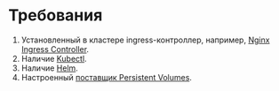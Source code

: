 # Требования

1. Установленный в кластере ingress-контроллер, например, [Nginx Ingress Controller](https://docs.nginx.com/nginx-ingress-controller/installation/installation-with-helm/).
2. Наличие [Kubectl](https://kubernetes.io/ru/docs/tasks/tools/install-kubectl/).
3. Наличие [Helm](https://helm.sh/docs/intro/install/).
4. Настроенный [поставщик Persistent Volumes](https://kubernetes.io/docs/concepts/storage/storage-classes/).
